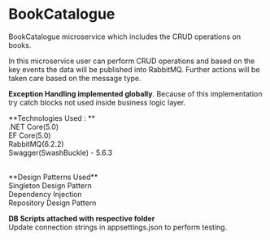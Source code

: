 # BookCatalogue
BookCatalogue microservice which includes the CRUD operations on books.


In this microservice user can perform CRUD operations and based on the key events the data will be published into RabbitMQ. Further actions will be taken care based on the
message type.

**Exception Handling implemented globally**. Because of this implementation try catch blocks not used inside business logic layer.

**Technologies Used : **<br />
.NET Core(5.0)<br />
EF Core(5.0)<br />
RabbitMQ(6.2.2)<br />
Swagger(SwashBuckle) - 5.6.3<br />

<br />
**Design Patterns Used**<br />
Singleton Design Pattern<br />
Dependency Injection<br/>
Repository Design Pattern<br />

**DB Scripts attached with respective folder**<br/>
Update connection strings in appsettings.json to perform testing.


